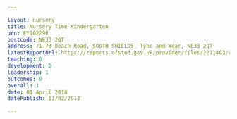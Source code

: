 ```yaml
---

layout: nursery
title: Nursery Time Kindergarten
urn: EY102296
postcode: NE33 2QT
address: 71-73 Beach Road, SOUTH SHIELDS, Tyne and Wear, NE33 2QT
latestReportUrl: https://reports.ofsted.gov.uk/provider/files/2211463/urn/EY102296.pdf
teaching: 0
development: 0
leadership: 1
outcomes: 0
overall: 1
date: 01 April 2018 
datePublish: 11/02/2013

---
```

